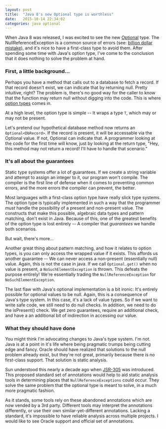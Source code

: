 ```yaml
---
layout: post
title:  "Java 8's new Optional type is worthless"
date:   2015-10-14 22:34:02
categories: java optional
---
```

When Java 8 was released, I was excited to see the new [Optional](https://docs.oracle.com/javase/8/docs/api/java/util/Optional.html) type.  The NullReferenceException is a common source of errors (see: [billion
dollar mistake](http://www.infoq.com/presentations/Null-References-The-Billion-Dollar-Mistake-Tony-Hoare)), and
it's nice to have a first-class type to avoid them.  After spending some time with Java's option type, I've come to the conclusion that it does nothing to solve the problem at
hand.

### First, a little background...

Perhaps you have a method that calls out to a database to fetch a record.  If that record doesn't exist, we can indicate that by returning null.  Pretty intuitive, right?
The problem is, there's no good way for the caller to know that the function may return null without digging into the code.  This is where [option types](https://en.wikipedia.org/wiki/Option_type) comes in.

At a high level, the option type is simple --  It wraps a type `T`, which may or may not be present.

Let's pretend our hypothetical database method now returns an `Optional<DbRecord>`.  If the record is present, it will be accessable via the Optional value.  If not, Optional can indicate that.  A programmer looking at the code for
the first time will know, just by looking at the return type, "Hey, this method may not return a record!  I'll have to handle that scenario."

### It's all about the guarantees

Static type systems offer a lot of guarantees.  If we create a string variable and attempt to assign an integer to it, our program won't compile.  The compiler is the
first line of defense when it comes to preventing common errors, and the more errors the compiler can prevent, the better.

Most languages with a first-class option type
have really slick type systems.  The option type is typically implemented in such a way that the programmer *must* handle the possibility of a present and non-present value.  The constructs that make this possible, algebraic data types and pattern matching, don't
exist in Java.  Because of this, one of the greatest benefits of the option type is lost entirely -- A compiler that *guarantees* we handle both scenarios.

But wait, there's more...

Another great thing about pattern matching, and how it relates to option types, is you can only access the wrapped value if it exists.  This affords us another guarantee -- We
can never access a non-present (essentially null) value.  Again, this is not the case in java.  If we call `Optional.get()` when no value is
present, a `NoSuchElementException` is thrown.  This defeats the purpose entirely!  We're essentially trading the `NullReferenceException` for `NoSuchElementException`.

The last flaw with Java's optional implementation is a bit ironic:  It's entirely possible for optional values to be null.  Again, this is a consequence of Java's type system.  In
this case, it's a lack of value types.  So if we want to write safe code, we still need to do null checks.  In addition, we need to do the isPresent() check.  We get zero guarantees, require an additional check, and have a
an additional bit of indirection in accessing our value.

### What they should have done

You might think I'm advocating changes to Java's type system.  I'm not.  Java is at a point in it's life where being pragmatic trumps being cutting edge and fancy. Oracle should have
realized that solutions to the null problem already exist, but they're not great, primarily because there is no first-class support.  That solution is static analysis.

Sun understood this nearly a decade ago when [JSR-305](https://jcp.org/en/jsr/detail?id=305) was introduced.  This proposed standard set of annotations would help to aid static
analysis tools in determining places that `NullReferenceExceptions` could occur.  They solve the same problem that the optional type is meant to solve, in a much more pragmatic
fashion.

As it stands, some tools rely on these abandoned annotations which are now vended by a 3rd party.  Different tools may interpret the annotations differently, or use
their own similar-yet-different annotations.  Lacking a standard, it's impossible to have reliable analysis across multiple projects.  I would like to see Oracle support and
official set of annotations.

